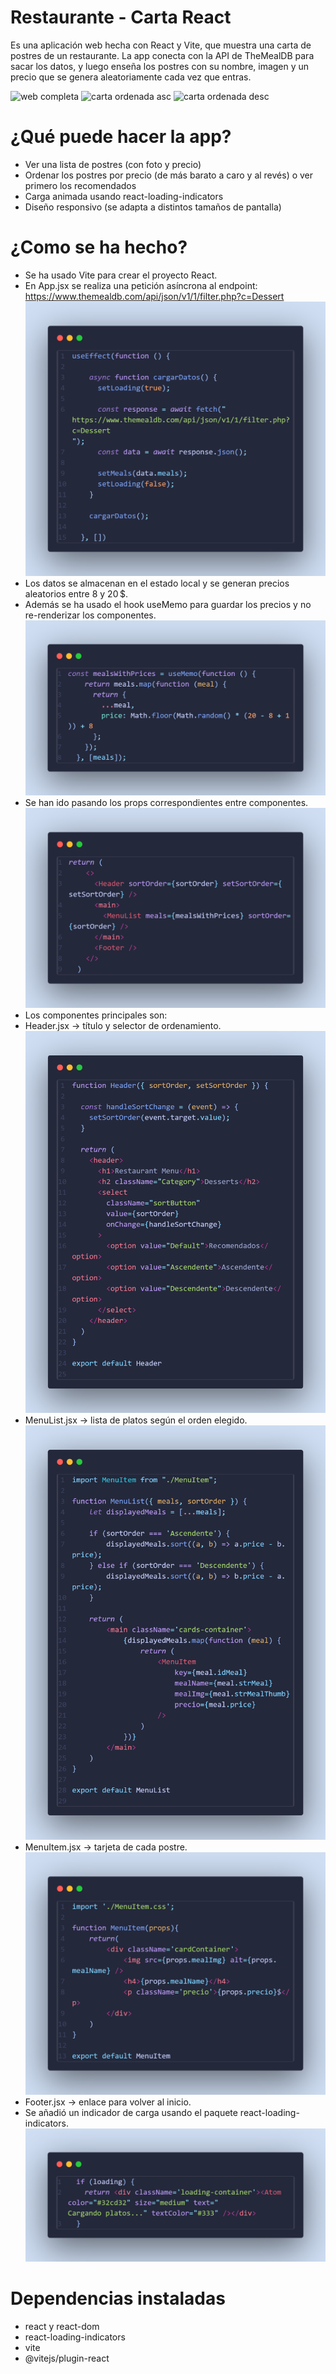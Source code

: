 # Restaurante - Carta React
Es una aplicación web hecha con React y Vite, que muestra una carta de postres de un restaurante. La app conecta con la API de TheMealDB para sacar los datos, y luego enseña los postres con su nombre, imagen y un precio que se genera aleatoriamente cada vez que entras.

![web completa](readme-screenshots/image.png)
![carta ordenada asc](readme-screenshots/image-1.png)
![carta ordenada desc](readme-screenshots/image-2.png)

# ¿Qué puede hacer la app?
- Ver una lista de postres (con foto y precio)
- Ordenar los postres por precio (de más barato a caro y al revés) o ver primero los recomendados
- Carga animada usando react-loading-indicators
- Diseño responsivo (se adapta a distintos tamaños de pantalla)

# ¿Como se ha hecho?
- Se ha usado Vite para crear el proyecto React.
- En App.jsx se realiza una petición asíncrona al endpoint:
https://www.themealdb.com/api/json/v1/1/filter.php?c=Dessert
![alt text](readme-screenshots/code-snapshot.png)
- Los datos se almacenan en el estado local y se generan precios aleatorios entre 8 y 20 $.
- Además se ha usado el hook useMemo para guardar los precios y no re-renderizar los componentes.
![alt text](readme-screenshots/code-snapshot-1.png)
- Se han ido pasando los props correspondientes entre componentes.
![alt text](readme-screenshots/code-snapshot-2.png)
- Los componentes principales son:
- Header.jsx → título y selector de ordenamiento.
![alt text](readme-screenshots/code-snapshot-3.png)
- MenuList.jsx → lista de platos según el orden elegido.
![alt text](readme-screenshots/code-snapshot-4.png)
- MenuItem.jsx → tarjeta de cada postre.
![alt text](readme-screenshots/code-snapshot-5.png)
- Footer.jsx → enlace para volver al inicio.
- Se añadió un indicador de carga usando el paquete react-loading-indicators.
![alt text](readme-screenshots/code-snapshot-6.png)

# Dependencias instaladas
- react y react-dom
- react-loading-indicators
- vite
- @vitejs/plugin-react